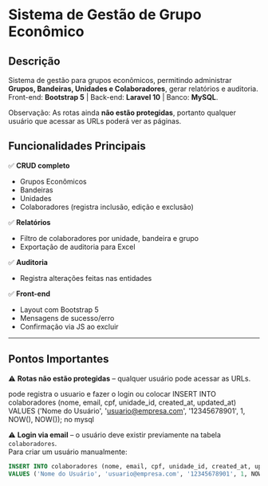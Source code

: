 # Sistema de Gestão de Grupo Econômico

## Descrição
Sistema de gestão para grupos econômicos, permitindo administrar **Grupos, Bandeiras, Unidades e Colaboradores**, gerar relatórios e auditoria.  
Front-end: **Bootstrap 5** | Back-end: **Laravel 10** | Banco: **MySQL**.


 Observação: As rotas ainda **não estão protegidas**, portanto qualquer usuário que acessar as URLs poderá ver as páginas.


 

## Funcionalidades Principais

✅ **CRUD completo**
- Grupos Econômicos  
- Bandeiras  
- Unidades  
- Colaboradores (registra inclusão, edição e exclusão)  

✅ **Relatórios**
- Filtro de colaboradores por unidade, bandeira e grupo  
- Exportação de auditoria para Excel  

✅ **Auditoria**
- Registra alterações feitas nas entidades  

✅ **Front-end**
- Layout com Bootstrap 5  
- Mensagens de sucesso/erro  
- Confirmação via JS ao excluir  

---

## Pontos Importantes

⚠️ **Rotas não estão protegidas** – qualquer usuário pode acessar as URLs.  

pode registra o usuario e fazer o login 
ou colocar INSERT INTO colaboradores (nome, email, cpf, unidade_id, created_at, updated_at)
VALUES ('Nome do Usuário', 'usuario@empresa.com', '12345678901', 1, NOW(), NOW()); no mysql 





⚠️ **Login via email** – o usuário deve existir previamente na tabela `colaboradores`.  
Para criar um usuário manualmente:

```sql
INSERT INTO colaboradores (nome, email, cpf, unidade_id, created_at, updated_at)
VALUES ('Nome do Usuário', 'usuario@empresa.com', '12345678901', 1, NOW(), NOW());
